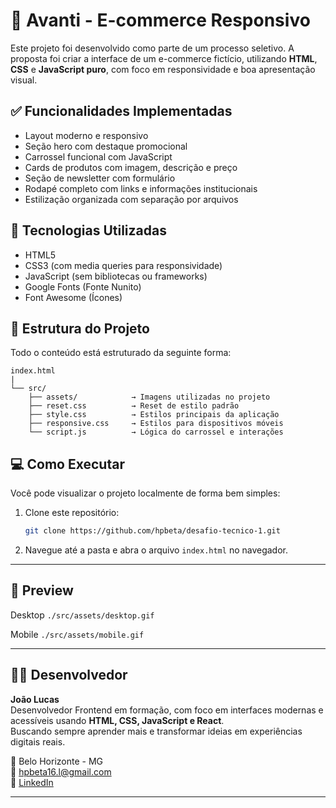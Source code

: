 # 🛒 Avanti - E-commerce Responsivo

Este projeto foi desenvolvido como parte de um processo seletivo. A proposta foi criar a interface de um e-commerce fictício, utilizando **HTML**, **CSS** e **JavaScript puro**, com foco em responsividade e boa apresentação visual.

## ✅ Funcionalidades Implementadas

- Layout moderno e responsivo
- Seção hero com destaque promocional
- Carrossel funcional com JavaScript
- Cards de produtos com imagem, descrição e preço
- Seção de newsletter com formulário
- Rodapé completo com links e informações institucionais
- Estilização organizada com separação por arquivos

## 🧪 Tecnologias Utilizadas

- HTML5  
- CSS3 (com media queries para responsividade)  
- JavaScript (sem bibliotecas ou frameworks)  
- Google Fonts (Fonte Nunito)  
- Font Awesome (Ícones)

## 📂 Estrutura do Projeto

Todo o conteúdo está estruturado da seguinte forma:

```
index.html
|
└── src/
    ├── assets/            → Imagens utilizadas no projeto
    ├── reset.css          → Reset de estilo padrão
    ├── style.css          → Estilos principais da aplicação
    ├── responsive.css     → Estilos para dispositivos móveis
    └── script.js          → Lógica do carrossel e interações
```

## 💻 Como Executar

Você pode visualizar o projeto localmente de forma bem simples:

1. Clone este repositório:
   ```bash
   git clone https://github.com/hpbeta/desafio-tecnico-1.git
   ```

2. Navegue até a pasta e abra o arquivo `index.html` no navegador.

---

## 📸 Preview

Desktop 
 `./src/assets/desktop.gif`

 Mobile 
 `./src/assets/mobile.gif`

---

## 👨‍💻 Desenvolvedor

**João Lucas**  
Desenvolvedor Frontend em formação, com foco em interfaces modernas e acessíveis usando **HTML, CSS, JavaScript e React**.  
Buscando sempre aprender mais e transformar ideias em experiências digitais reais.

📍 Belo Horizonte - MG  
📧 hpbeta16.l@gmail.com  
🔗 [LinkedIn](https://www.linkedin.com/in/hpbeta)

---
